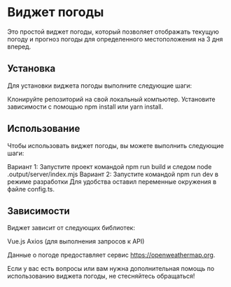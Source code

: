 # Виджет погоды

Это простой виджет погоды, который позволяет отображать текущую погоду и прогноз погоды для определенного местоположения на 3 дня вперед.

## Установка

Для установки виджета погоды выполните следующие шаги:

Клонируйте репозиторий на свой локальный компьютер.
Установите зависимости с помощью npm install или yarn install.

## Использование

Чтобы использовать виджет погоды, вы можете выполнить следующие шаги:

Вариант 1: Запустите проект командой npm run build и следом node .output/server/index.mjs
Вариант 2: Запустите командой npm run dev в режиме разработки
Для удобства оставил переменные окружения в файле config.ts.

## Зависимости

Виджет зависит от следующих библиотек:

Vue.js
Axios (для выполнения запросов к API)

Данные о погоде предоставляет сервис https://openweathermap.org.

Если у вас есть вопросы или вам нужна дополнительная помощь по использованию виджета погоды, не стесняйтесь обращаться!
